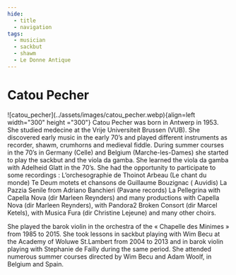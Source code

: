 ```yaml
---
hide:
  - title
  - navigation
tags: 
  - musician
  - sackbut
  - shawm
  - Le Donne Antique  
---
```


# Catou Pecher

<div class="grid" markdown>
![catou_pecher](../assets/images/catou_pecher.webp){align=left width="300" height ="300"}
Catou Pecher was born in Antwerp in 1953. She studied medecine at the Vrije Universiteit Brussen (VUB).
She discovered early music in the early 70’s and played different instruments as recorder, shawm, crumhorns and medieval fiddle.
During summer courses in the 70’s in Germany (Celle) and Belgium (Marche-les-Dames) she started to play the sackbut and the viola da gamba. She learned the viola da gamba with Adelheid Glatt in the 70’s. She had the opportunity to participate to some recordings :
L’orchesographie de Thoinot Arbeau (Le chant du monde)
Te Deum motets et chansons de Guillaume Bouzignac ( Auvidis)
La Pazzia Senile from Adriano Banchieri (Pavane records)
La Pellegrina with Capella Nova (dir Marleen Reynders)
and many productions with Capella Nova (dir Marleen Reynders), with Pandora2 Broken Consort (dir Marcel Ketels), with Musica Fura (dir Christine Lejeune) and many other choirs.



</div> 




She played the barok violin in the orchestra of the « Chapelle des Minimes » from 1985 to 2015. She took lessons in sackbut playing with Wim Becu at the Academy of Woluwe St.Lambert from 2004 to 2013 and in barok violin playing with Stephanie de Failly during the same period. She attended numerous summer courses directed by Wim Becu and Adam Woolf, in Belgium and Spain.
